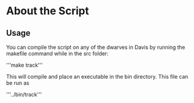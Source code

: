 # About the Script

## Usage

You can compile the script on any of the dwarves in Davis by running the makefile command while in the src folder:

'''make track'''

This will compile and place an executable in the bin directory. This file can be run as

'''../bin/track'''
